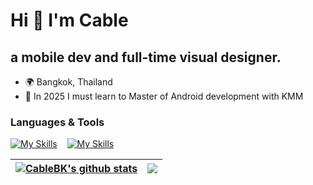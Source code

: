 
Hi 👋 I'm Cable
=============================

a mobile dev and full-time visual designer.
---------------------------------------------------------

*   🌍  Bangkok, Thailand
*   🧠  In 2025 I must learn to Master of Android development with KMM


### Languages & Tools  

[![My Skills](https://skillicons.dev/icons?i=flutter,dart,kotlin)](https://skillicons.dev)    &nbsp;&nbsp;  [![My Skills](https://skillicons.dev/icons?i=rust,go,ts)](https://skillicons.dev)

<!--Design

[![My Skills](https://skillicons.dev/icons?i=ps)](https://skillicons.dev)-->

| <a href="https://github.com/anuraghazra/github-readme-stats"><img align="center" src="https://github-readme-stats.vercel.app/api?username=CableBK&show_icons=true&include_all_commits=true&theme=buefy&hide_border=true" alt="CableBK's github stats" /></a> | <a href="https://github.com/anuraghazra/github-readme-stats"><img align="center" src="https://github-readme-stats.vercel.app/api/top-langs/?username=CableBK&layout=compact&theme=buefy&hide_border=true" /></a> |
| ------------- | ------------- |
